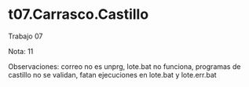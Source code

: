 # t07.Carrasco.Castillo
Trabajo 07


Nota: 11

Observaciones: correo no es unprg, lote.bat no funciona, programas de castillo no se validan, fatan ejecuciones en lote.bat y lote.err.bat